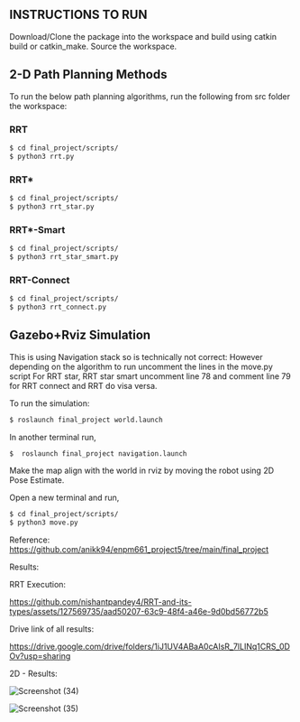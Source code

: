 
## INSTRUCTIONS TO RUN

Download/Clone the package into the workspace and build using catkin build or catkin_make.
Source the workspace.

## 2-D Path Planning Methods

To run the below path planning algorithms, run the following from src folder the workspace:

### RRT
```bash
$ cd final_project/scripts/
$ python3 rrt.py
```

### RRT*
```bash
$ cd final_project/scripts/
$ python3 rrt_star.py
```

### RRT*-Smart
```bash
$ cd final_project/scripts/
$ python3 rrt_star_smart.py
```

### RRT-Connect
```bash
$ cd final_project/scripts/
$ python3 rrt_connect.py
```


## Gazebo+Rviz Simulation
This is using Navigation stack so is technically not correct:
However depending on the algorithm to run uncomment the lines in the move.py script 
For RRT star, RRT star smart uncomment line 78 and comment line 79 for RRT connect and RRT do visa versa.

To run the simulation:

```bash
$ roslaunch final_project world.launch
```

In another terminal run,
```bash
$  roslaunch final_project navigation.launch 
```

Make the map align with the world in rviz by moving the robot using 2D Pose Estimate.

Open a new terminal and run,
```bash
$ cd final_project/scripts/
$ python3 move.py
```
Reference: https://github.com/anikk94/enpm661_project5/tree/main/final_project 

Results:

RRT Execution:

https://github.com/nishantpandey4/RRT-and-its-types/assets/127569735/aad50207-63c9-48f4-a46e-9d0bd56772b5

Drive link of all results: 


https://drive.google.com/drive/folders/1iJ1UV4ABaA0cAIsR_7lLINq1CRS_0DOv?usp=sharing

2D - Results:

![Screenshot (34)](https://github.com/nishantpandey4/RRT-and-its-types/assets/127569735/506f9a5f-d13f-40cb-93d5-c32b0de7e5b4)


![Screenshot (35)](https://github.com/nishantpandey4/RRT-and-its-types/assets/127569735/da973bf0-01c8-4e20-b95e-d2af4d6f8b91)

